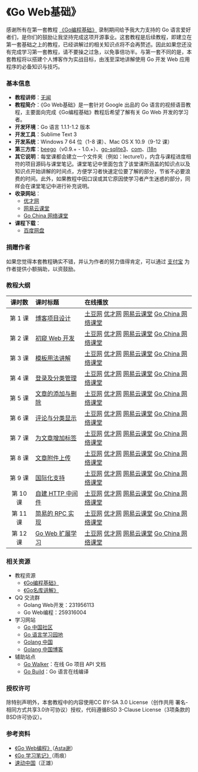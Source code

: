 《Go Web基础》
=================

感谢所有在第一套教程 [《Go编程基础》](https://github.com/Unknwon/go-fundamental-programming) 录制期间给予我大力支持的 Go 语言爱好者们，是你们的鼓励让我坚持完成这项开源事业。这套教程是后续教程，即建立在第一套基础之上的教程，已经讲解过的相关知识点将不会再赘述。因此如果您还没有完成学习第一套教程，请不要操之过急，以免事倍功半。与第一套不同的是，本套教程将以搭建个人博客作为实战目标，由浅至深地讲解使用 Go 开发 Web 应用程序的必备知识与技巧。

### 基本信息

- **教程讲师**：[无闻](http://about.me/unknwon)
- **教程简介**：《Go Web基础》是一套针对 Google 出品的 Go 语言的视频语音教程，主要面向完成《Go编程基础》教程后希望了解有关 Go Web 开发的学习者。
- **开发环境**：Go 语言 1.1.1-1.2 版本
- **开发工具**：Sublime Text 3
- **开发系统**：Windows 7 64 位（1-8 课）、Mac OS X 10.9（9-12 课）
- **第三方库**：[beego](https://github.com/astaxie/beego)（v0.9.+ - 1.0.+）、[go-sqlite3](https://github.com/mattn/go-sqlite3)、[com](https://github.com/Unknwon/com)、[i18n](https://github.com/beego/i18n)
- **其它说明**：每堂课都会建立一个文件夹（例如：lecture1），内含与课程进度相符的项目源码与课堂笔记。课堂笔记中里面包含了该堂课所涵盖的知识点以及知识点开始讲解的时间点，方便学习者快速定位要了解的部分，节省不必要浪费的时间。此外，如果教程中因口误或其它原因使学习者产生迷惑的部分，同样会在课堂笔记中进行补充说明。
- **收录网站**：
	-  [优才网](http://www.ucai.cn/course/show/87) 
	-  [网易云课堂](http://study.163.com/course/courseMain.htm?courseId=328001#/courseMain)
	- [Go China 网络课堂](http://edu.go-china.org/course/2)
- **课程下载**：
	- [百度网盘](http://pan.baidu.com/share/link?shareid=136613208&uk=822891499)

### 捐赠作者

如果您觉得本套教程确实不错，并认为作者的努力值得肯定，可以通过 [支付宝](https://me.alipay.com/obahua) 为作者提供小额捐助，以资鼓励。

### 教程大纲

| 课时数 | 课时标题 | 在线播放 |
|:-----:|:--------|:-------|
|第 1 课|[博客项目设计](lectures/lecture1/lecture1.md)|[土豆网](http://www.tudou.com/programs/view/gXZb9tGNsGU/) [优才网](http://www.ucai.cn/course/chapter/87/3267/4710) [网易云课堂](http://study.163.com/course/courseLearn.htm?courseId=328001#/learn/video?lessonId=442046&courseId=328001) [Go China 网络课堂](http://edu.go-china.org/course/2/learn#lesson/16)|
|第 2 课|[初窥 Web 开发](lectures/lecture2/lecture2.md)|[土豆网](http://www.tudou.com/programs/view/sqZoUrqNJno/) [优才网](http://www.ucai.cn/course/chapter/87/3267/4732) [网易云课堂](http://study.163.com/course/courseLearn.htm?courseId=328001#/learn/video?lessonId=442047&courseId=328001) [Go China 网络课堂](http://edu.go-china.org/course/2/learn#lesson/17)|
|第 3 课|[模板用法讲解](lectures/lecture3/lecture3.md)|[土豆网](http://www.tudou.com/programs/view/BuoN93Yplow/) [优才网](http://www.ucai.cn/course/chapter/87/3267/4792) [网易云课堂](http://study.163.com/course/courseLearn.htm?courseId=328001#/learn/video?lessonId=468064&courseId=328001) [Go China 网络课堂](http://edu.go-china.org/course/2/learn#lesson/18)|
|第 4 课|[登录及分类管理](lectures/lecture4/lecture4.md)|[土豆网](http://www.tudou.com/programs/view/UoJ9EgyqqbY/) [优才网](http://www.ucai.cn/course/chapter/87/3267/4793) [网易云课堂](http://study.163.com/course/courseLearn.htm?courseId=328001#/learn/video?lessonId=476057&courseId=328001) [Go China 网络课堂](http://edu.go-china.org/course/2/learn#lesson/19)|
|第 5 课|[文章的添加与删除](lectures/lecture5/lecture5.md)|[土豆网](http://www.tudou.com/programs/view/g9q30NSRI8c/) [优才网](http://www.ucai.cn/course/chapter/87/3267/4800) [网易云课堂](http://study.163.com/course/courseLearn.htm?courseId=328001#/learn/video?lessonId=502075&courseId=328001) [Go China 网络课堂](http://edu.go-china.org/course/2/learn#lesson/20)|
|第 6 课|[评论与分类显示](lectures/lecture6/lecture6.md)|[土豆网](http://www.tudou.com/programs/view/JFL7PGjpz4Q/) [优才网](http://www.ucai.cn/course/chapter/87/3267/5967) [网易云课堂](http://study.163.com/course/courseLearn.htm?courseId=328001#/learn/video?lessonId=548094&courseId=328001) [Go China 网络课堂](http://edu.go-china.org/course/2/learn#lesson/21)|
|第 7 课|[为文章增加标签](lectures/lecture7/lecture7.md)|[土豆网](http://www.tudou.com/programs/view/QpE6LM3Ie2k/) [优才网](http://www.ucai.cn/course/chapter/87/3267/6400) [网易云课堂](http://study.163.com/course/courseLearn.htm?courseId=328001#/learn/video?lessonId=626001&courseId=328001) [Go China 网络课堂](http://edu.go-china.org/course/2/learn#lesson/22)|
|第 8 课|[文章附件上传](lectures/lecture8/lecture8.md)|[土豆网](http://www.tudou.com/programs/view/UqVp_KqSc_A/) [优才网](http://www.ucai.cn/course/chapter/87/3267/6401) [网易云课堂](http://study.163.com/course/courseLearn.htm?courseId=328001#/learn/video?lessonId=626002&courseId=328001) [Go China 网络课堂](http://edu.go-china.org/course/2/learn#lesson/23)|
|第 9 课|[国际化支持](lectures/lecture9/lecture9.md)|[土豆网](http://www.tudou.com/programs/view/Mic4x6lwNzo/) [优才网](http://www.ucai.cn/course/chapter/69/3267/6814) [网易云课堂](http://study.163.com/course/courseLearn.htm?courseId=328001#/learn/video?lessonId=652055&courseId=328001) [Go China 网络课堂](http://edu.go-china.org/course/2/learn#lesson/24)|
|第 10 课|[自建 HTTP 中间件](lectures/lecture10/lecture10.md)|[土豆网](http://www.tudou.com/programs/view/zxRhEOPz7BI/) [优才网](http://www.ucai.cn/course/chapter/87/3267/6815) [网易云课堂](http://study.163.com/course/courseLearn.htm?courseId=328001#/learn/video?lessonId=651205&courseId=328001) [Go China 网络课堂](http://edu.go-china.org/course/2/learn#lesson/25)|
|第 11 课|[简易的 RPC 实现](lectures/lecture11/lecture11.md)|[土豆网](http://www.tudou.com/programs/view/QdpzbVZsnN0/) [优才网](http://www.ucai.cn/course/chapter/87/3267/6816) [网易云课堂](http://study.163.com/course/courseLearn.htm?courseId=328001#/learn/video?lessonId=651206&courseId=328001) [Go China 网络课堂](http://edu.go-china.org/course/2/learn#lesson/26)|
|第 12 课|[Go Web 扩展学习](lectures/lecture12/lecture12.md)|[土豆网](http://www.tudou.com/programs/view/oXtAdeVy-yo/) [优才网](http://www.ucai.cn/course/chapter/87/3267/6817) [网易云课堂](http://study.163.com/course/courseLearn.htm?courseId=328001#/learn/video?lessonId=651207&courseId=328001) [Go China 网络课堂](http://edu.go-china.org/course/2/learn#lesson/27)|

### 相关资源

- 教程资源
	 - [《Go编程基础》](https://github.com/Unknwon/go-fundamental-programming)
	 - [《Go名库讲解》](https://github.com/Unknwon/go-rock-libraries-showcases)
- QQ 交流群
	- Golang Web开发：231956113
	- Go Web编程：259316004
- 学习网站
	- [Go 中国社区](http://bbs.go-china.org/)
	- [Go 语言学习园地](http://studygolang.com/)
	- [Golang 中国](http://golangtc.com/)
	- [Golang 中国博客](http://blog.go-china.org/)
- 辅助站点
	- [Go Walker](http://gowalker.org)：在线 Go 项目 API 文档
	- [Go Build](http://gobuild.io)：Go 语言在线编译

### 授权许可

除特别声明外，本套教程中的内容使用CC BY-SA 3.0 License（创作共用 署名-相同方式共享3.0许可协议）授权，代码遵循BSD 3-Clause License（3项条款的BSD许可协议）。

### 参考资料

- [《Go Web编程》](https://github.com/astaxie/build-web-application-with-golang)（[Asta谢](https://github.com/astaxie)）
- [《Go 学习笔记》](http://bbs.gocn.im/thread-8-1-1.html)（雨痕）
- [速动中国](https://github.com/insionng/toropress)（正雄）
